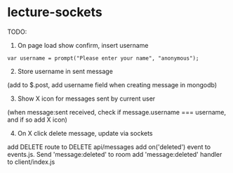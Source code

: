 # lecture-sockets

TODO:

1. On page load show confirm, insert username

  `var username = prompt("Please enter your name", "anonymous");`
  
2. Store username in sent message

  (add to $.post, add username field when creating message in mongodb)

3. Show X icon for messages sent by current user

  (when message:sent received, check if message.username === username, and if so add X icon)

4. On X click delete message, update via sockets

  add DELETE route to DELETE api/messages
  add on('deleted') event to events.js. Send 'message:deleted' to room
  add 'message:deleted' handler to client/index.js
